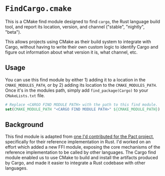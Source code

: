 
# `FindCargo.cmake`

This is a CMake find module designed to find `cargo`, the Rust language build tool,
and report its location, version, and channel ("stable", "nightly", "beta").

This allows projects using CMake as their build system to integrate with Cargo,
without having to write their own custom logic to identify Cargo and figure out
information about what version it is, what channel, etc.

## Usage

You can use this find module by either 1) adding it to a location in the
`CMAKE_MODULES_PATH`, or by 2) adding its location to the `CMAKE_MODULES_PATH`.
Once it's in the modules path, simply add `find_package(Cargo)` to your
`CMakeLists.txt` file.

```cmake
# Replace <CARGO FIND MODULE PATH> with the path to this find module.
set(CMAKE_MODULE_PATH "<CARGO FIND MODULE PATH>" ${CMAKE_MODULE_PATH})
```

## Background

This find module is adapted from [one I'd contributed for the Pact project][pact],
specifically for their reference implementation in Rust. I'd worked on an effort
which added a new FFI module, exposing the core mechanisms of the reference
implementation to be called by other languages. The Cargo find module enabled
us to use CMake to build and install the artifacts produced by Cargo, and made
it easier to integrate a Rust codebase with other languages.

[pact]: https://github.com/pact-foundation/pact-reference/blob/master/rust/pact_ffi/cmake/FindCargo.cmake

